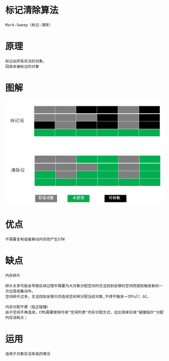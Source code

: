 

# 标记清除算法

    Mark-Sweep（标记-清除）

# 原理

    标记出所有存活的对象，
    回收未被标记的对象

# 图解

![](https://github.com/RodJohn/JVM/blob/master/img/gcmarksweep.jpg)
    
# 优点

    不需要复制或者移动内存而产生STW     
    
# 缺点

    内存碎片

    碎片太多可能会导致后续过程中需要为大对象分配空间时无法找到足够的空间而提前触发新的一次垃圾收集动作。
    空间碎片过多，无法找到足够大的连续空间来分配当前对象,不得不触发一次Full GC。
    
    内存分配不便（指正碰撞）
    由于空间不再连续，CMS需要使用可用"空闲列表"内存分配方式，这比简单实用"碰撞指针"分配内存消耗大；
    
    
# 运用

    适用于对象存活率高的情况    
    


